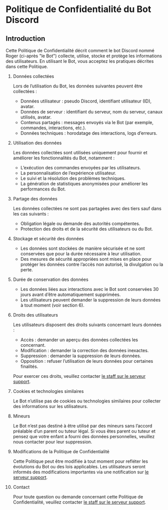 # Politique de Confidentialité du Bot Discord
## Introduction
Cette Politique de Confidentialité décrit comment le bot Discord nommé Roger (ci-après "le Bot") collecte, utilise, stocke et protège les informations des utilisateurs. En utilisant le Bot, vous acceptez les pratiques décrites dans cette Politique.

1. Données collectées

   Lors de l’utilisation du Bot, les données suivantes peuvent être collectées :
   - Données utilisateur : pseudo Discord, identifiant utilisateur (ID), avatar.
   - Données de serveur : identifiant du serveur, nom du serveur, canaux utilisés, avatar.
   - Contenus partagés : messages envoyés via le Bot (par exemple, commandes, interactions, etc.).
   - Données techniques : horodatage des interactions, logs d’erreurs.
2. Utilisation des données

   Les données collectées sont utilisées uniquement pour fournir et améliorer les fonctionnalités du Bot, notamment :
   - L’exécution des commandes envoyées par les utilisateurs.
   - La personnalisation de l’expérience utilisateur.
   - Le suivi et la résolution des problèmes techniques.
   - La génération de statistiques anonymisées pour améliorer les performances du Bot.
3. Partage des données

   Les données collectées ne sont pas partagées avec des tiers sauf dans les cas suivants :
   - Obligation légale ou demande des autorités compétentes.
   - Protection des droits et de la sécurité des utilisateurs ou du Bot.
4. Stockage et sécurité des données
   - Les données sont stockées de manière sécurisée et ne sont conservées que pour la durée nécessaire à leur utilisation.
   - Des mesures de sécurité appropriées sont mises en place pour protéger les données contre l’accès non autorisé, la divulgation ou la perte.
5. Durée de conservation des données

   - Les données liées aux interactions avec le Bot sont conservées 30 jours avant d’être automatiquement supprimées.
   - Les utilisateurs peuvent demander la suppression de leurs données à tout moment (voir section 6).
6. Droits des utilisateurs

   Les utilisateurs disposent des droits suivants concernant leurs données :
   - Accès : demander un aperçu des données collectées les concernant.
   - Modification : demander la correction des données inexactes.
   - Suppression : demander la suppression de leurs données.
   - Opposition : refuser l’utilisation de leurs données pour certaines finalités.
   
   Pour exercer ces droits, veuillez contacter [le staff sur le serveur support](https://discord.gg/tDWF64AYkW).

7. Cookies et technologies similaires

   Le Bot n’utilise pas de cookies ou technologies similaires pour collecter des informations sur les utilisateurs.

8. Mineurs

   Le Bot n’est pas destiné à être utilisé par des mineurs sans l’accord préalable d’un parent ou tuteur légal. Si vous êtes parent ou tuteur et pensez que votre enfant a fourni des données personnelles, veuillez nous contacter pour leur suppression.

9. Modifications de la Politique de Confidentialité

   Cette Politique peut être modifiée à tout moment pour refléter les évolutions du Bot ou des lois applicables. Les utilisateurs seront informés des modifications importantes via une notification sur [le serveur support](https://discord.gg/tDWF64AYkW).

10. Contact

    Pour toute question ou demande concernant cette Politique de Confidentialité, veuillez contacter [le staff sur le serveur support](https://discord.gg/tDWF64AYkW).
